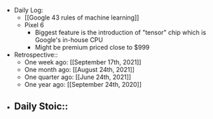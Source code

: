 - Daily Log:
    - [[Google 43 rules of machine learning]]
    - Pixel 6
        - Biggest feature is the introduction of "tensor" chip which is Google's in-house CPU
        - Might be premium priced close to $999
- Retrospective::
    - One week ago: [[September 17th, 2021]]
    - One month ago: [[August 24th, 2021]]
    - One quarter ago: [[June 24th, 2021]]
    - One year ago: [[September 24th, 2020]]
- Daily Stoic::
    -
